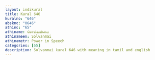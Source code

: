```yaml
---
layout: indikural
title: Kural 646
kuralno: "646"
abskno: "0646"
athino: "65"
athiname: சொல்வன்மை
athinameen: Solvanmai
athinametr: Power in Speech
categories: [65]
description: Solvanmai kural 646 with meaning in tamil and english 
---
```


